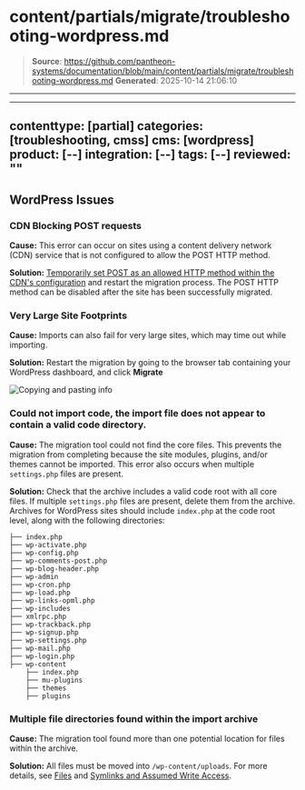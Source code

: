 # content/partials/migrate/troubleshooting-wordpress.md

> **Source**: https://github.com/pantheon-systems/documentation/blob/main/content/partials/migrate/troubleshooting-wordpress.md
> **Generated**: 2025-10-14 21:06:10

---

---
contenttype: [partial]
categories: [troubleshooting, cmss]
cms: [wordpress]
product: [--]
integration: [--]
tags: [--]
reviewed: ""
---

## WordPress Issues

### CDN Blocking POST requests

**Cause:** This error can occur on sites using a content delivery network (CDN) service that is not configured to allow the POST HTTP method.

**Solution:**  [Temporarily set POST as an allowed HTTP method within the CDN's configuration](https://docs.aws.amazon.com/AmazonCloudFront/latest/DeveloperGuide/distribution-web-values-specify.html#DownloadDistValuesAllowedHTTPMethods) and restart the migration process. The POST HTTP method can be disabled after the site has been successfully migrated.

### Very Large Site Footprints

**Cause:** Imports can also fail for very large sites, which may time out while importing.

**Solution:** Restart the migration by going to the browser tab containing your WordPress dashboard, and click **Migrate**

![Copying and pasting info](../../../images/migrate-site-wp-blogvault.png)


### Could not import code, the import file does not appear to contain a valid code directory.

**Cause:** The migration tool could not find the core files. This prevents the migration from completing because the site modules, plugins, and/or themes cannot be imported. This error also occurs when multiple `settings.php` files are present.

**Solution:** Check that the archive includes a valid code root with all core files. If multiple `settings.php` files are present, delete them from the archive. Archives for WordPress sites should include `index.php` at the code root level, along with the following directories:

```none
├── index.php
├── wp-activate.php
├── wp-config.php
├── wp-comments-post.php
├── wp-blog-header.php
├── wp-admin
├── wp-cron.php
├── wp-load.php
├── wp-links-opml.php
├── wp-includes
├── xmlrpc.php
├── wp-trackback.php
├── wp-signup.php
├── wp-settings.php
├── wp-mail.php
├── wp-login.php
├── wp-content
    ├── index.php
    ├── mu-plugins
    ├── themes
    ├── plugins

```

### Multiple file directories found within the import archive

**Cause:** The migration tool found more than one potential location for files within the archive. 

**Solution:** All files must be moved into `/wp-content/uploads`. For more details, see [Files](/guides/filesystem/) and [Symlinks and Assumed Write Access](/symlinks-assumed-write-access).


